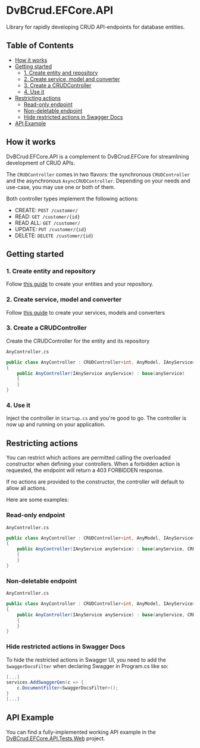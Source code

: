 ﻿# DvBCrud.EFCore.API

Library for rapidly developing CRUD API-endpoints for database entities.

## Table of Contents

- [How it works](#How-it-works)
- [Getting started](#Getting-started)
    * [1. Create entity and repository](#1.-Create-entity-and-repository)
    * [2. Create service, model and converter](#2.-Create-service,-model-and-converter)
    * [3. Create a CRUDController](#3.-Create-a-CRUDController)
    * [4. Use it](#4.-Use-it)
- [Restricting actions](#Restricting-actions)
    * [Read-only endpoint](#read-only-endpoint)
    * [Non-deletable endpoint](#non-deletable-endpoint)
    * [Hide restricted actions in Swagger Docs](#hide-restricted-actions-in-swagger-docs)
- [API Example](#api-example)

## How it works

DvBCrud.EFCore.API is a complement to DvBCrud.EFCore for streamlining development of CRUD APIs.

The `CRUDController` comes in two flavors: the synchronous `CRUDController` and the asynchronous `AsyncCRUDController`.
Depending on your needs and use-case, you may use one or both of them.

Both controller types implement the following actions:
* CREATE: `POST /customer/`
* READ: `GET /customer/{id}`
* READ ALL: `GET /customer/`
* UPDATE: `PUT /customer/{id}`
* DELETE: `DELETE /customer/{id}`

## Getting started

### 1. Create entity and repository

Follow [this guide](../DvBCrud.EFCore) to create your entities and your repository.

### 2. Create service, model and converter

Follow [this guide](../DvBCrud.EFCore.Services) to create your services, models and converters

### 3. Create a CRUDController

Create the CRUDController for the entity and its repository

`AnyController.cs`
```csharp
public class AnyController : CRUDController<int, AnyModel, IAnyService>, IAnyController
{
    public AnyController(IAnyService anyService) : base(anyService)
    {
    }
}
```

### 4. Use it

Inject the controller in `Startup.cs` and you're good to go. The controller is now up and running on your application.

## Restricting actions

You can restrict which actions are permitted calling the overloaded constructor when defining your controllers.
When a forbidden action is requested, the endpoint will return a 403 FORBIDDEN response.

If no actions are provided to the constructor, the controller will default to allow all actions.

Here are some examples:

### Read-only endpoint

`AnyController.cs`
```csharp
public class AnyController : CRUDController<int, AnyModel, IAnyService>, IAnyController
{
    public AnyController(IAnyService anyService) : base(anyService, CRUDAction.Read)
    {
    }
}
```

### Non-deletable endpoint

`AnyController.cs`
```csharp
public class AnyController : CRUDController<int, AnyModel, IAnyService>, IAnyController
{
    public AnyController(IAnyService anyService) : base(anyService, CRUDAction.Create CRUDAction.Read, CRUDAction.Update)
    {
    }
}
```

### Hide restricted actions in Swagger Docs

To hide the restricted actions in Swagger UI, you need to add the `SwaggerDocsFilter` when declaring Swagger in Program.cs like so:

```csharp
[...]
services.AddSwaggerGen(c => {
    c.DocumentFilter<SwaggerDocsFilter>();
}
[...]
```

## API Example

You can find a fully-implemented working API example in the [DvBCrud.EFCore.API.Tests.Web](../DvBCrud.EFCore.API.Tests.Web) project.

